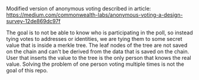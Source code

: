 Modified version of anonymous voting described in article:
https://medium.com/commonwealth-labs/anonymous-voting-a-design-survey-12de869dc97f

The goal is to not be able to know who is participating in the poll, so instead tying votes to addresses or identities,
we are tying them to some secret value that is inside a merkle tree. The leaf nodes of the tree are not saved on the chain
and can't be derived from the data that is saved on the chain. User that inserts the value to the tree is the only person
that knows the real value.
Solving the problem of one person voting multiple times is not the goal of this repo.
